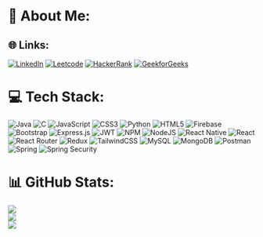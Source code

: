 # 💫 About Me:



## 🌐 Links:
[![LinkedIn](https://img.shields.io/badge/LinkedIn-%230077B5.svg?logo=linkedin&logoColor=white)](https://www.linkedin.com/in/a-srinibash-achary-2a947a238) [![Leetcode](https://img.shields.io/badge/Leetcode-000000?logo=Leetcode&logoColor=yellow)](https://leetcode.com/a_srinibash)
[![HackerRank](https://img.shields.io/badge/HackerRank-000000?logo=HackerRank&logoColor=green)]([https://leetcode.com/a_srinibash](https://www.hackerrank.com/profile/asrinibashachary))
[![GeekforGeeks](https://img.shields.io/badge/GeekforGeeks-%220077B5?logo=GFG&logoColor=green)]([https://leetcode.com/a_srinibash](https://auth.geeksforgeeks.org/user/asrinibasnkri/?utm_source=geeksforgeeks&utm_medium=my_profile&utm_campaign=auth_user))

# 💻 Tech Stack:
![Java](https://img.shields.io/badge/java-%23ED8B00.svg?style=flat-square&logo=java&logoColor=white) ![C](https://img.shields.io/badge/c-%2300599C.svg?style=flat-square&logo=c&logoColor=white) ![JavaScript](https://img.shields.io/badge/javascript-%23323330.svg?style=flat-square&logo=javascript&logoColor=%23F7DF1E) ![CSS3](https://img.shields.io/badge/css3-%231572B6.svg?style=flat-square&logo=css3&logoColor=white) ![Python](https://img.shields.io/badge/python-3670A0?style=flat-square&logo=python&logoColor=ffdd54) ![HTML5](https://img.shields.io/badge/html5-%23E34F26.svg?style=flat-square&logo=html5&logoColor=white) ![Firebase](https://img.shields.io/badge/firebase-%23039BE5.svg?style=flat-square&logo=firebase) ![Bootstrap](https://img.shields.io/badge/bootstrap-%23563D7C.svg?style=flat-square&logo=bootstrap&logoColor=white) ![Express.js](https://img.shields.io/badge/express.js-%23404d59.svg?style=flat-square&logo=express&logoColor=%2361DAFB) ![JWT](https://img.shields.io/badge/JWT-black?style=flat-square&logo=JSON%20web%20tokens) ![NPM](https://img.shields.io/badge/NPM-%23000000.svg?style=flat-square&logo=npm&logoColor=white) ![NodeJS](https://img.shields.io/badge/node.js-6DA55F?style=flat-square&logo=node.js&logoColor=white) ![React Native](https://img.shields.io/badge/react_native-%2320232a.svg?style=flat-square&logo=react&logoColor=%2361DAFB) ![React](https://img.shields.io/badge/react-%2320232a.svg?style=flat-square&logo=react&logoColor=%2361DAFB) ![React Router](https://img.shields.io/badge/React_Router-CA4245?style=flat-square&logo=react-router&logoColor=white) ![Redux](https://img.shields.io/badge/redux-%23593d88.svg?style=flat-square&logo=redux&logoColor=white) ![TailwindCSS](https://img.shields.io/badge/tailwindcss-%2338B2AC.svg?style=flat-square&logo=tailwind-css&logoColor=white) ![MySQL](https://img.shields.io/badge/mysql-%2300f.svg?style=flat-square&logo=mysql&logoColor=white) ![MongoDB](https://img.shields.io/badge/MongoDB-%234ea94b.svg?style=flat-square&logo=mongodb&logoColor=white) ![Postman](https://img.shields.io/badge/Postman-FF6C37?style=flat-square&logo=postman&logoColor=white) ![Spring](https://img.shields.io/badge/Spring%20Boot%20-6DA55F?style=flat-square&logo=Spring&logoColor=white) ![Spring Security](https://img.shields.io/badge/Spring%20Security%20-6DA55F?style=flat-square&logo=Spring&logoColor=white)
# 📊 GitHub Stats:
![](https://github-readme-stats.vercel.app/api?username=asrinibash&theme=radical&hide_border=true&include_all_commits=true&count_private=true)<br/>
![](https://github-readme-streak-stats.herokuapp.com/?user=asrinibash&theme=radical&hide_border=true)<br/>
![](https://github-readme-stats.vercel.app/api/top-langs/?username=asrinibash&theme=radical&hide_border=true&include_all_commits=true&count_private=true&layout=compact)

<!-- Proudly created with GPRM ( https://gprm.itsvg.in ) -->
